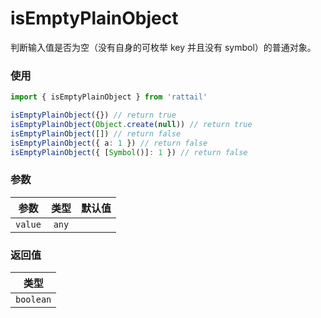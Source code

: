 # isEmptyPlainObject

判断输入值是否为空（没有自身的可枚举 key 并且没有 symbol）的普通对象。

### 使用

```ts
import { isEmptyPlainObject } from 'rattail'

isEmptyPlainObject({}) // return true
isEmptyPlainObject(Object.create(null)) // return true
isEmptyPlainObject([]) // return false
isEmptyPlainObject({ a: 1 }) // return false
isEmptyPlainObject({ [Symbol()]: 1 }) // return false
```

### 参数

| 参数    | 类型  | 默认值 |
| ------- | :---: | -----: |
| `value` | `any` |        |

### 返回值

|   类型    |
| :-------: |
| `boolean` |
